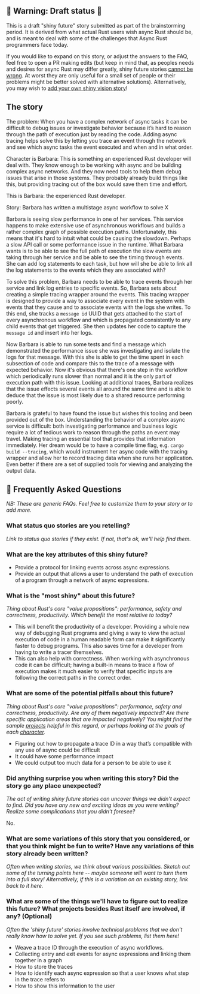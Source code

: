 
## 🚧 Warning: Draft status 🚧

This is a draft "shiny future" story submitted as part of the brainstorming period. It is derived from what actual Rust users wish async Rust should be, and is meant to deal with some of the challenges that Async Rust programmers face today.

If you would like to expand on this story, or adjust the answers to the FAQ, feel free to open a PR making edits (but keep in mind that, as peoples needs and desires for async Rust may differ greatly, shiny future stories [cannot be wrong]. At worst they are only useful for a small set of people or their problems might be better solved with alternative solutions). Alternatively, you may wish to [add your own shiny vision story][htvsq]!

## The story

The problem:
When you have a complex network of async tasks it can be difficult to debug issues or investigate behavior because it’s hard to reason through the path of execution just by reading the code.  Adding async tracing helps solve this by letting you trace an event through the network and see which async tasks the event executed and when and in what order.

Character is Barbara:
This is something an experienced Rust developer will deal with.  They know enough to be working with async and be building complex async networks. And they now need tools to help them debug issues that arise in those systems. They probably already build things like this, but providing tracing out of the box would save them time and effort.

This is Barbara: the experienced Rust developer.

Story:
Barbara has written a multistage async workflow to solve X

Barbara is seeing slow performance in one of her services.  This service happens to make extensive use of asynchronous workflows and builds a rather complex graph of possible execution paths. Unfortunately, this means that it's hard to intuit what could be causing the slowdown.  Perhaps a slow API call or some performance issue in the runtime.  What Barbara wants is to be able to see the full path of execution the slow events are taking through her service and be able to see the timing through events.  She can add log statements to each task, but how will she be able to link all the log statements to the events which they are associated with?

To solve this problem, Barbara needs to be able to trace events through her service and link log entries to specific events. So, Barbara sets about creating a simple tracing wrapper around the events.  This tracing wrapper is designed to provide a way to associate every event in the system with events that they cause and to associate events with the logs she writes. To this end, she tracks a `message id` UUID that gets attached to the start of every asynchronous workflow and which is propagated consistently to any child events that get triggered. She then updates her code to capture the `message id` and insert into her logs.

Now Barbara is able to run some tests and find a message which demonstrated the performance issue she was investigating and isolate the logs for that message. With this she is able to get the time spent in each subsection of code and compare this to the trace of a message with expected behavior. Now it's obvious that there's one step in the workflow which periodically runs slower than normal and it is the only part of execution path with this issue. Looking at additional traces, Barbara realizes that the issue effects several events all around the same time and is able to deduce that the issue is most likely due to a shared resource performing poorly.

Barbara is grateful to have found the issue but wishes this tooling and been provided out of the box.  Understanding the behavior of a complex async service is difficult: both investigating performance and business logic require a lot of tedious work to reason through the paths an event may travel. Making tracing an essential tool that provides that information immediately. Her dream would be to have a compile time flag, e.g. `cargo build --tracing`, which would instrument her async code with the tracing wrapper and allow her to record tracing data when she runs her application. Even better if there are a set of supplied tools for viewing and analyzing the output data.

## 🤔 Frequently Asked Questions

*NB: These are generic FAQs. Feel free to customize them to your story or to add more.*

### What status quo stories are you retelling?

*Link to status quo stories if they exist. If not, that's ok, we'll help find them.*

### What are the key attributes of this shiny future?

- Provide a protocol for linking events across async expressions.
- Provide an output that allows a user to understand the path of execution of a program through a network of async expressions.

### What is the "most shiny" about this future? 

*Thing about Rust's core "value propositions": performance, safety and correctness, productivity. Which benefit the most relative to today?*

- This will benefit the productivity of a developer. Providing a whole new way of debugging Rust programs and giving a way to view the actual execution of code in a human readable form can make it significantly faster to debug programs.  This also saves time for a developer from having to write a tracer themselves.
- This can also help with correctness. When working with asynchronous code it can be difficult; having a built-in means to trace a flow of execution makes it much easier to verify that specific inputs are following the correct paths in the correct order.

### What are some of the potential pitfalls about this future?

*Thing about Rust's core "value propositions": performance, safety and correctness, productivity. Are any of them negatively impacted? Are there specific application areas that are impacted negatively? You might find the sample [projects] helpful in this regard, or perhaps looking at the goals of each [character].*

- Figuring out how to propagate a trace ID in a way that’s compatible with any use of async could be difficult
- It could have some performance impact
- We could output too much data for a person to be able to use it

### Did anything surprise you when writing this story? Did the story go any place unexpected?

*The act of writing shiny future stories can uncover things we didn't expect to find. Did you have any new and exciting ideas as you were writing? Realize some complications that you didn't foresee?*

No.

### What are some variations of this story that you considered, or that you think might be fun to write? Have any variations of this story already been written?

*Often when writing stories, we think about various possibilities. Sketch out some of the turning points here -- maybe someone will want to turn them into a full story! Alternatively, if this is a variation on an existing story, link back to it here.*

### What are some of the things we'll have to figure out to realize this future? What projects besides Rust itself are involved, if any? (Optional)

*Often the 'shiny future' stories involve technical problems that we don't really know how to solve yet. If you see such problems, list them here!*

- Weave a trace ID through the execution of async workflows.
- Collecting entry and exit events for async expressions and linking them together in a graph
- How to store the traces
- How to identify each async expression so that a user knows what step in the trace refers to
- How to show this information to the user


[character]: ../characters.md
[comment]: ./comment.md
[status quo stories]: ./status_quo.md
[Alan]: ../characters/alan.md
[Grace]: ../characters/grace.md
[Niklaus]: ../characters/niklaus.md
[Barbara]: ../characters/barbara.md
[projects]: ../projects.md
[htvsq]: ../how_to_vision/shiny_future.md
[cannot be wrong]: ../how_to_vision/comment.md#comment-to-understand-or-improve-not-to-negate-or-dissuade
